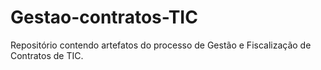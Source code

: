 # Gestao-contratos-TIC
Repositório contendo artefatos do processo de Gestão e Fiscalização de Contratos de TIC.
